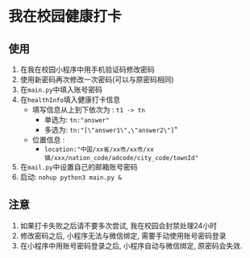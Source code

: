 # 我在校园健康打卡

## 使用

1. 在我在校园小程序中用手机验证码修改密码
2. 使用新密码再次修改一次密码(可以与原密码相同)
3. 在`main.py`中填入账号密码
4. 在`healthInfo`填入健康打卡信息
    * 填写信息从上到下依次为 : `t1 -> tn`
        * 单选为: `tn:"answer"`
        * 多选为: `tn:"[\"answer1\",\"answer2\"]`"
    * 位置信息 :
        * `location:"中国/xx省/xx市/xx市/xx镇/xxx/nation_code/adcode/city_code/townId"`
5. 在`mail.py`中设置自己的邮箱账号密码
6. 启动: `nohup python3 main.py &`

## 注意

1. 如果打卡失败之后请不要多次尝试, 我在校园会封禁处理24小时
2. 修改密码之后, 小程序无法与微信绑定, 需要手动使用账号密码登录
3. 在小程序中用账号密码登录之后, 小程序自动与微信绑定, 原密码会失效. 
